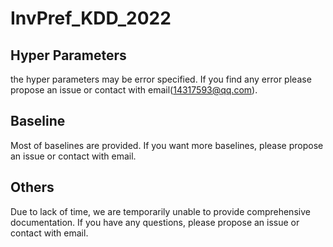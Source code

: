 # InvPref_KDD_2022

## Hyper Parameters

the hyper parameters may be error specified. If you find any error please propose an issue or contact with email(14317593@qq.com).

## Baseline

Most of baselines are provided. If you want more baselines, please propose an issue or contact with email.

## Others

Due to lack of time, we are temporarily unable to provide comprehensive documentation. If you have any questions, please propose an issue or contact with email.
